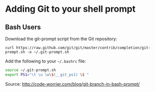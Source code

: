 # Adding Git to your shell prompt

## Bash Users

Download the git-prompt script from the Git repository:

    curl https://raw.github.com/git/git/master/contrib/completion/git-prompt.sh -o ~/.git-prompt.sh

Add the following to your `~/.bashrc` file:

```bash
source ~/.git-prompt.sh
export PS1="\t \u \w\$(__git_ps1) \$ "
```

Source: http://code-worrier.com/blog/git-branch-in-bash-prompt/
